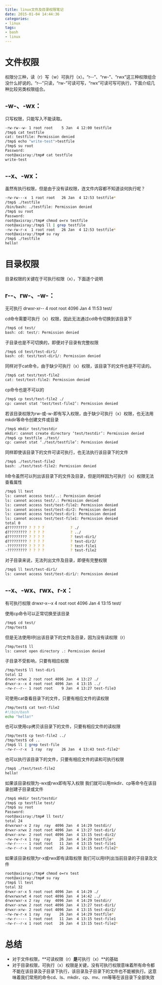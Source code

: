 ```yaml
---
title: linux文件及目录权限笔记
date: 2015-01-04 14:44:36
categories:
- linux
tags:
- bash
- linux
---
```

# 文件权限
权限分三种，读（r）写（w）可执行（x）。“r--”、“rw-”、“rwx”这三种权限组合没什么好说的。“r--”只读，“rw-”可读可写，“rwx”可读可写可执行，下面介绍几种比较另类权限组合。
## __-w-、-wx：__
只写权限，只能写入不能读取。
```bash
-rw-rw--w- 1 root root    5 Jan  4 12:00 testfile
/tmp$ cat testfile
cat: testfile: Permission denied
/tmp$ echo "write-test">testfile
/tmp$ su root
Password: 
root@axisray:/tmp# cat testfile 
write-test
```

## __--x、-wx：__
虽然有执行权限，但是由于没有读权限，连文件内容都不知道谈何执行呢？
```bash
-rw-rw---x  1 root root   26 Jan  4 12:53 testfile*
/tmp$ ./testfile 
/bin/bash: ./testfile: Permission denied
/tmp$ su root
Password: 
root@axisray:/tmp# chmod o=rx testfile
root@axisray:/tmp$ ll | grep testfile
-rw-rw-r-x  1 root root   26 Jan  4 12:53 testfile*
root@axisray:/tmp# su ray
/tmp$ ./testfile 
hello!
```

# 目录权限
目录权限的关键在于可执行权限（x），下面逐个说明
<!-- more -->
## r--、rw-、-w-：
无可执行
drwxr-xr-- 4 root root 4096 Jan  4 11:53 test/

cd命令需要可执行（x）权限，因此无法通过cd命令切换到该目录下
```bash
/tmp$ cd test/
bash: cd: test/: Permission denied
```

子目录也是不可切换的，即便对子目录有完整权限
```bash
/tmp$ cd test/test-dir1/
bash: cd: test/test-dir1/: Permission denied
```

同样对于cat命令，由于缺少可执行（x）权限，该目录下的文件也是不可读的。
```bash
/tmp$ cat test/test-file2
cat: test/test-file2: Permission denied
```

cp命令也是不可以的
```bash
/tmp$ cp test/test-file2 ./
cp: cannot stat ‘test/test-file2’: Permission denied
```

若该目录权限为rw-或-w-即有写入权限，由于缺少可执行（x）权限，也无法用mkdir等命令创建文件或目录
```bash
/tmp$ mkdir test/testdir
mkdir: cannot create directory ‘test/testdir’: Permission denied
/tmp$ cp testfile ./test/
cp: cannot stat ‘./test/testfile’: Permission denied
```
同样即使该目录下的文件可读可执行，也无法执行该目录下的文件
```bash
/tmp$ ./test/test-file2
bash: ./test/test-file2: Permission denied
```

ll命令虽然可以列出该目录下的文件及目录，但是同样因为可执行（x）权限无法查看属性
```bash
/tmp$ ll test
ls: cannot access test/..: Permission denied
ls: cannot access test/.: Permission denied
ls: cannot access test/test-file2: Permission denied
ls: cannot access test/test-dir2: Permission denied
ls: cannot access test/test-dir1: Permission denied
ls: cannot access test/test-file1: Permission denied
total 0
d????????? ? ? ? ?            ? ./
d????????? ? ? ? ?            ? ../
d????????? ? ? ? ?            ? test-dir1/
d????????? ? ? ? ?            ? test-dir2/
-????????? ? ? ? ?            ? test-file1
-????????? ? ? ? ?            ? test-file2
```

对子目录来说，无法列出文件及目录，即便有完整权限
```bash
/tmp$ ll test/test-dir1/
ls: cannot access test/test-dir1/: Permission denied
```

## --x、-wx、rwx、r-x：
有可执行权限
drwxr-x--x  4 root root 4096 Jan  4 13:15 test/

使用cp命令可以正常切换至该目录
```bash
/tmp$ cd test/
/tmp/test$ 
```

但是无法使用ll列出该目录下的文件及目录，因为没有读权限（r）
```bash
/tmp/test$ ll
ls: cannot open directory .: Permission denied
```

子目录不受影响，只要有相应权限
```bash
/tmp/test$ ll test-dir1
total 12
drwxr-xrwx 2 root root 4096 Jan  4 13:27 ./
drwxr-x--x 4 root root 4096 Jan  4 13:15 ../
-rw-r--r-- 1 root root    9 Jan  4 13:27 test-file3
```

可使用cat查看目录下的文件，只要有相应文件的读权限
```bash
/tmp/test$ cat test-file2
#!/bin/bash
echo "hello!"
```

也可以使用cp拷贝该目录下的文件，只要有相应文件的读权限
```bash
/tmp/test$ cp test-file2 ../
/tmp/test$ cd ..
/tmp$ ll | grep test-file
-rw-r--r-x  1 ray  ray    26 Jan  4 13:43 test-file2*
```

也可以执行该目录下的文件，只要有相应文件的读和可执行权限
```bash
/tmp$ ./test/test-file2
hello!
```

如果该目录权限为-wx或rwx即有写入权限
我们就可以用mkdir、cp等命令在该目录创建子目录或文件
```bash
/tmp$ mkdir test/testdir
/tmp$ cp testfile test/
/tmp$ su root
Password: 
root@axisray:/tmp# ll test/
total 24
drwxrwxr-x 2 ray  ray  4096 Jan  4 14:29 testdir/
drwxr-xrwx 2 root root 4096 Jan  4 13:27 test-dir1/
drwxr-xrw- 2 root root 4096 Jan  4 13:15 test-dir2/
-rw-rw-r-x 1 ray  ray    26 Jan  4 14:29 testfile*
-rw-r----- 1 root root   11 Jan  4 13:15 test-file1
-rw-r--r-x 1 root root   26 Jan  4 13:15 test-file2*
```

如果该目录权限为r-x或rwx即有读取权限
我们可以用ll列出当前目录的子目录及文件
```bash
root@axisray:/tmp# chmod o=rx test
root@axisray:/tmp# su ray
/tmp$ ll test
total 32
drwxr-xr-x 5 root root 4096 Jan  4 14:29 ./
drwxrwxrwt 4 root root 4096 Jan  4 14:42 ../
drwxrwxr-x 2 ray  ray  4096 Jan  4 14:29 testdir/
drwxr-xrwx 2 root root 4096 Jan  4 13:27 test-dir1/
drwxr-xrw- 2 root root 4096 Jan  4 13:15 test-dir2/
-rw-rw-r-x 1 ray  ray    26 Jan  4 14:29 testfile*
-rw-r----- 1 root root   11 Jan  4 13:15 test-file1
-rw-r--r-x 1 root root   26 Jan  4 13:15 test-file2*
```

# 总结
* 对于文件权限，**可读权限（r）**是**可执行（x）**的基础
* 对于目录权限，可执行（x）权限是关键，没有可执行权限意味着所有命令都不能在该目录及子目录下执行，该目录及子目录下的文件也不能被执行。这意味着我们常用的命令cd、ls、mkdir、cp、mv、rm等等在该目录下全部失效